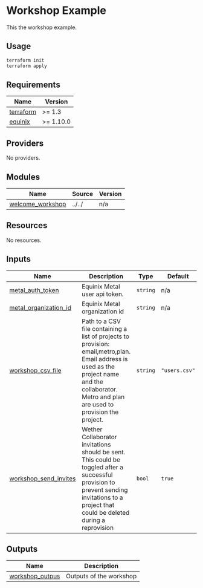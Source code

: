 # Workshop Example

This the workshop example.

## Usage

```bash
terraform init
terraform apply
```

<!-- BEGIN_TF_DOCS -->
## Requirements

| Name | Version |
|------|---------|
| <a name="requirement_terraform"></a> [terraform](#requirement\_terraform) | >= 1.3 |
| <a name="requirement_equinix"></a> [equinix](#requirement\_equinix) | >= 1.10.0 |

## Providers

No providers.

## Modules

| Name | Source | Version |
|------|--------|---------|
| <a name="module_welcome_workshop"></a> [welcome\_workshop](#module\_welcome\_workshop) | ../../ | n/a |

## Resources

No resources.

## Inputs

| Name | Description | Type | Default | Required |
|------|-------------|------|---------|:--------:|
| <a name="input_metal_auth_token"></a> [metal\_auth\_token](#input\_metal\_auth\_token) | Equinix Metal user api token. | `string` | n/a | yes |
| <a name="input_metal_organization_id"></a> [metal\_organization\_id](#input\_metal\_organization\_id) | Equinix Metal organization id | `string` | n/a | yes |
| <a name="input_workshop_csv_file"></a> [workshop\_csv\_file](#input\_workshop\_csv\_file) | Path to a CSV file containing a list of projects to provision: email,metro,plan. Email address is used as the project name and the collaborator. Metro and plan are used to provision the project. | `string` | `"users.csv"` | no |
| <a name="input_workshop_send_invites"></a> [workshop\_send\_invites](#input\_workshop\_send\_invites) | Wether Collaborator invitations should be sent. This could be toggled after a successful provision to prevent sending invitations to a project that could be deleted during a reprovision | `bool` | `true` | no |

## Outputs

| Name | Description |
|------|-------------|
| <a name="output_workshop_outpus"></a> [workshop\_outpus](#output\_workshop\_outpus) | Outputs of the workshop |
<!-- END_TF_DOCS -->
